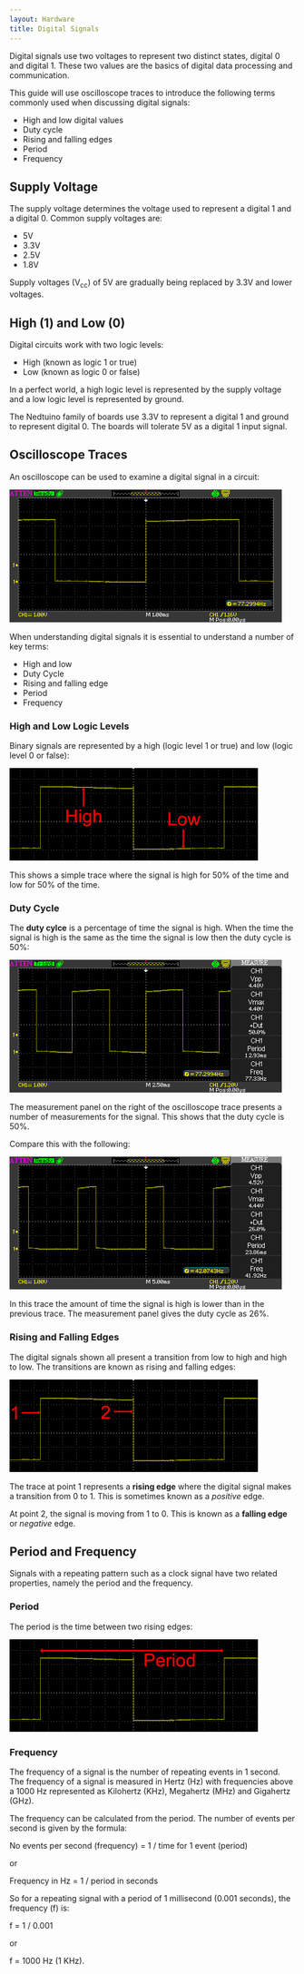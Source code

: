 ```yaml
---
layout: Hardware
title: Digital Signals
---
```


Digital signals use two voltages to represent two distinct states, digital 0 and digital 1.  These two values are the basics of digital data processing and communication.

This guide will use oscilloscope traces to introduce the following terms commonly used when discussing digital signals:

* High and low digital values
* Duty cycle
* Rising and falling edges
* Period
* Frequency

## Supply Voltage

The supply voltage determines the voltage used to represent a digital 1 and a digital 0.  Common supply voltages are:

* 5V
* 3.3V
* 2.5V
* 1.8V

Supply voltages (V<sub>cc</sub>) of 5V are gradually being replaced by 3.3V and lower voltages.

## High (1) and Low (0)

Digital circuits work with two logic levels:

* High (known as logic 1 or true)
* Low (known as logic 0 or false)

In a perfect world, a high logic level is represented by the supply voltage and a low logic level is represented by ground.

The Nedtuino family of boards use 3.3V to represent a digital 1 and ground to represent digital 0.  The boards will tolerate 5V as a digital 1 input signal.

## Oscilloscope Traces

An oscilloscope can be used to examine a digital signal in a circuit:

![Oscilloscope Trace](SquareWave.png)

When understanding digital signals it is essential to understand a number of key terms:

* High and low
* Duty Cycle
* Rising and falling edge
* Period
* Frequency

### High and Low Logic Levels

Binary signals are represented by a high (logic level 1 or true) and low (logic level 0 or false):

![High and logic levels](HighAndLow.png)

This shows a simple trace where the signal is high for 50% of the time and low for 50% of the time.

### Duty Cycle

The **duty cylce** is a percentage of time the signal is high.  When the time the signal is high is the same as the time the signal is low then the duty cycle is 50%:

![50% Duty Cycle](DutyCycle50Percent.png)

The measurement panel on the right of the oscilloscope trace presents a number of measurements for the signal.  This shows that the duty cycle is 50%.

Compare this with the following:

![25% Duty Cycle](DutyCycle25Percent.png)

In this trace the amount of time the signal is high is lower than in the previous trace.  The measurement panel gives the duty cycle as 26%.

### Rising and Falling Edges

The digital signals shown all present a transition from low to high and high to low.  The transitions are known as rising and falling edges:

![Rising and falling edges](RisingAndFallingEdges.png)

The trace at point 1 represents a **rising edge** where the digital signal makes a transition from 0 to 1.  This is sometimes known as a _positive_ edge.

At point 2, the signal is moving from 1 to 0.  This is known as a **falling edge** or _negative_ edge.

## Period and Frequency

Signals with a repeating pattern such as a clock signal have two related properties, namely the period and the frequency.

### Period

The period is the time between two rising edges:

![Period](Period.png)

### Frequency

The frequency of a signal is the number of repeating events in 1 second.  The frequency of a signal is measured in Hertz (Hz) with frequencies above a 1000 Hz represented as Kilohertz (KHz), Megahertz (MHz) and Gigahertz (GHz).

The frequency can be calculated from the period.  The number of events per second is given by the formula:

No events per second (frequency) = 1 / time for 1 event (period)

or

Frequency in Hz = 1 / period in seconds

So for a repeating signal with a period of 1 millisecond (0.001 seconds), the frequency (f) is:

f = 1 / 0.001

or

f = 1000 Hz (1 KHz).
